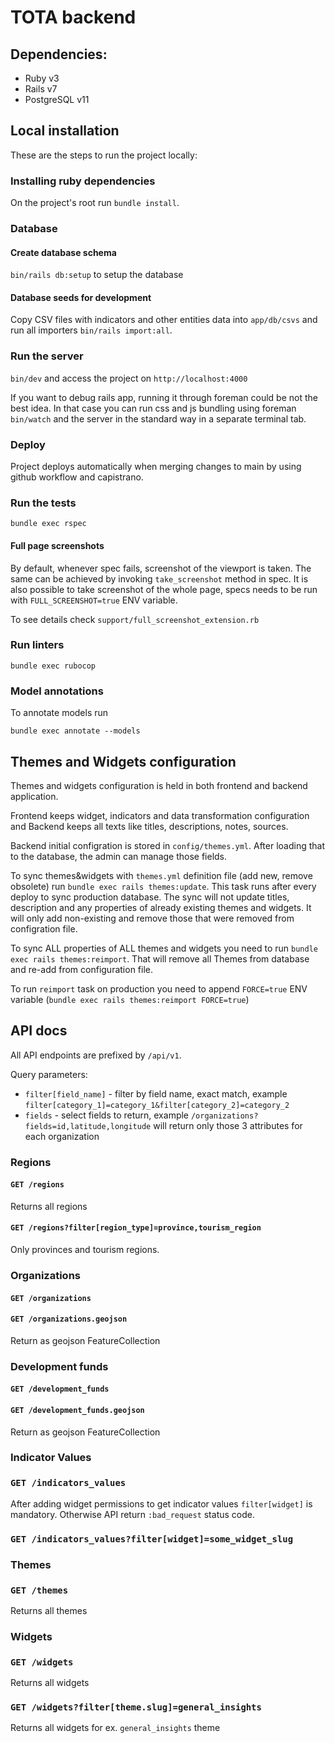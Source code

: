 # TOTA backend

## Dependencies:

- Ruby v3
- Rails v7
- PostgreSQL v11

## Local installation

These are the steps to run the project locally:

### Installing ruby dependencies

On the project's root run `bundle install`.

### Database

#### Create database schema

`bin/rails db:setup` to setup the database

#### Database seeds for development

Copy CSV files with indicators and other entities data into `app/db/csvs` and run all importers `bin/rails import:all`.

### Run the server

`bin/dev` and access the project on `http://localhost:4000`

If you want to debug rails app, running it through foreman could be not the best idea. In that case you can run css and js bundling
using foreman `bin/watch` and the server in the standard way in a separate terminal tab.

### Deploy

Project deploys automatically when merging changes to main by using github workflow and capistrano.

### Run the tests

`bundle exec rspec`

#### Full page screenshots

By default, whenever spec fails, screenshot of the viewport is taken. The same can be achieved by invoking `take_screenshot` method
in spec. It is also possible to take screenshot of the whole page, specs needs to be run with `FULL_SCREENSHOT=true` ENV variable.

To see details check `support/full_screenshot_extension.rb`

### Run linters

`bundle exec rubocop`

### Model annotations

To annotate models run

`bundle exec annotate --models`

## Themes and Widgets configuration

Themes and widgets configuration is held in both frontend and backend application.

Frontend keeps widget, indicators and data transformation configuration and Backend keeps all texts like titles, descriptions, notes, sources.

Backend initial configration is stored in `config/themes.yml`. After loading that to the database, the admin can manage those fields.

To sync themes&widgets with `themes.yml` definition file (add new, remove obsolete) run `bundle exec rails themes:update`. This task runs
after every deploy to sync production database. The sync will not update titles, description and any properties of already existing
themes and widgets. It will only add non-existing and remove those that were removed from configration file.

To sync ALL properties of ALL themes and widgets you need to run `bundle exec rails themes:reimport`. That will remove all Themes
from database and re-add from configuration file.

To run `reimport` task on production you need to append `FORCE=true` ENV variable (`bundle exec rails themes:reimport FORCE=true`)

## API docs

All API endpoints are prefixed by `/api/v1`.

Query parameters:

* `filter[field_name]` - filter by field name, exact match, example `filter[category_1]=category_1&filter[category_2]=category_2`
* `fields` - select fields to return, example `/organizations?fields=id,latitude,longitude` will return only those 3 attributes for each organization

### Regions

#### `GET /regions`

Returns all regions

#### `GET /regions?filter[region_type]=province,tourism_region`

Only provinces and tourism regions.

### Organizations

#### `GET /organizations`

#### `GET /organizations.geojson`

Return as geojson FeatureCollection

### Development funds

#### `GET /development_funds`

#### `GET /development_funds.geojson`

Return as geojson FeatureCollection

### Indicator Values

### `GET /indicators_values`

After adding widget permissions to get indicator values `filter[widget]` is mandatory. Otherwise API return `:bad_request` status code.

### `GET /indicators_values?filter[widget]=some_widget_slug`

### Themes

### `GET /themes`

Returns all themes

### Widgets

### `GET /widgets`

Returns all widgets

### `GET /widgets?filter[theme.slug]=general_insights`

Returns all widgets for ex. `general_insights` theme
